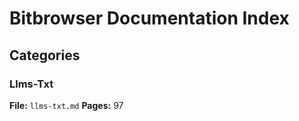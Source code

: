 # Bitbrowser Documentation Index

## Categories

### Llms-Txt
**File:** `llms-txt.md`
**Pages:** 97
